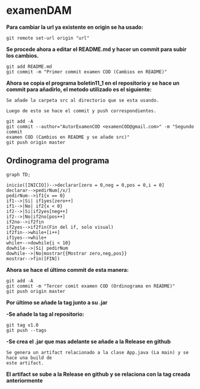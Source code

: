 # examenDAM

**Para cambiar la url ya existente en origin se ha usado:**
```
git remote set-url origin "url"
```
**Se procede ahora a editar el README.md y hacer un commit para subir los cambios.**
```
git add README.md
git commit -m "Primer commit examen COD (Cambios en README)"
```
**Ahora se copia el programa boletin11_1 en el repositorio y se hace un commit
para añadirlo, el metodo utilizado es el siguiente:**
```
Se añade la carpeta src al directorio que se esta usando.

Luego de esto se hace el commit y push correspondientes.

git add -A
git commit --author="AutorExamenCOD <examenCOD@gmail.com>" -m "Segundo commit 
examen COD (Cambios en README y se añade src)"  
git push origin master
```
## Ordinograma del programa
```mermaid
graph TD;

inicio([INICIO])-->declarar[zero = 0,neg = 0,pos = 0,i = 0]
declarar-->pedirNum[/x/]
pedirNum-->if1{x == 0}
if1-->|Si| if1yes[zero++]
if1-->|No| if2{x < 0}
if2-->|Si|if2yes[neg++]
if2-->|No|if2no[pos++]
if2no-->if2fin
if2yes-->if2fin(Fin del if, solo visual)
if2fin-->while+[i++]
if1yes-->while+
while+-->dowhile{i < 10}
dowhile-->|Si| pedirNum
dowhile-->|No|mostrar{{Mostrar zero,neg,pos}}
mostrar-->fin([FIN])
```

**Ahora se hace el último commit de esta manera:**
```
git add -A
git commit -m "Tercer comit examen COD (Ordinograma en README)"
git push origin master
```
**Por último se añade la tag junto a su .jar**

**-Se añade la tag al repositorio:**
```
git tag v1.0
git push --tags
```
**-Se crea el .jar que mas adelante se añade a la Release en github**
```
Se genera un artifact relacionado a la clase App.java (La main) y se hace una build de
este artifact.
```
**El artifact se sube a la Release en github y se relaciona con la tag creada anteriormente**